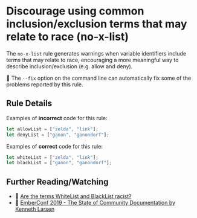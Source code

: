 # Discourage using common inclusion/exclusion terms that may relate to race (no-x-list)

The `no-x-list` rule generates warnings when variable identifiers include terms that may relate to race, encouraging a more meaningful way to describe inclusion/exclusion (e.g. allow and deny).

:wrench: The `--fix` option on the command line can automatically fix some of
the problems reported by this rule.

## Rule Details

Examples of **incorrect** code for this rule:

```js
let allowList = ["zelda", "link"];
let denyList = ["ganon", "ganondorf"];
```

Examples of **correct** code for this rule:

```js
let whiteList = ["zelda", "link"];
let blackList = ["ganon", "ganondorf"];
```

## Further Reading/Watching

-   :book: [Are the terms WhiteList and BlackList racist?](http://garysaid.com/are-the-terms-whitelist-and-blacklist-racist/)
-   :movie_camera: [EmberConf 2019 - The State of Community Documentation by Kenneth Larsen](https://www.youtube.com/watch?v=p6chThVPHHY&list=PLE7tQUdRKcyYWLWrHgmWsvzsQBSWCLHYL&index=17&t=900s)

